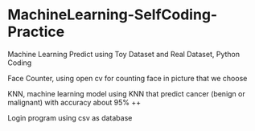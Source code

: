 # MachineLearning-SelfCoding-Practice
Machine Learning Predict using Toy Dataset and Real Dataset, Python Coding

Face Counter, using open cv for counting face in picture that we choose

KNN, machine learning model using KNN that predict cancer (benign or malignant) with accuracy about 95% ++

Login program using csv as database
